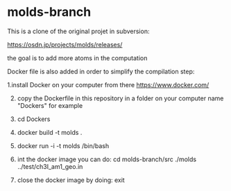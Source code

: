 # molds-branch

This is a clone of the original projet in subversion:

https://osdn.jp/projects/molds/releases/

the goal is to add more atoms in the computation

Docker file is also added in order to simplify the compilation step:


1.install Docker on your computer from there https://www.docker.com/

2. copy the Dockerfile in this repository in a folder on your computer name "Dockers" for example

3. cd Dockers

4. docker build -t molds .

5. docker run -i -t molds /bin/bash

6. int the docker image you can do:
  cd molds-branch/src 
  ./molds ../test/ch3I_am1_geo.in
  
7. close the docker image by doing:
  exit



